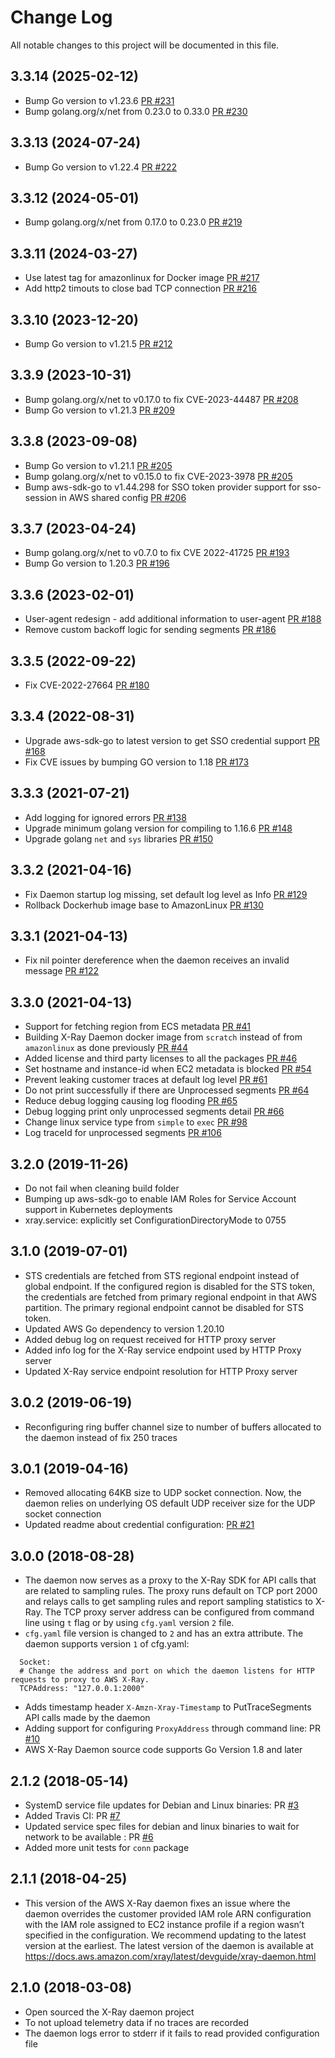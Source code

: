 # Change Log
All notable changes to this project will be documented in this file.

## 3.3.14 (2025-02-12)
- Bump Go version to v1.23.6 [PR #231](https://github.com/aws/aws-xray-daemon/pull/231)
- Bump golang.org/x/net from 0.23.0 to 0.33.0 [PR #230](https://github.com/aws/aws-xray-daemon/pull/230)

## 3.3.13 (2024-07-24)
- Bump Go version to v1.22.4 [PR #222](https://github.com/aws/aws-xray-daemon/pull/222)

## 3.3.12 (2024-05-01)
- Bump golang.org/x/net from 0.17.0 to 0.23.0 [PR #219](https://github.com/aws/aws-xray-daemon/pull/219)

## 3.3.11 (2024-03-27)
- Use latest tag for amazonlinux for Docker image [PR #217](https://github.com/aws/aws-xray-daemon/pull/217)
- Add http2 timouts to close bad TCP connection [PR #216](https://github.com/aws/aws-xray-daemon/pull/216)

## 3.3.10 (2023-12-20)
- Bump Go version to v1.21.5 [PR #212](https://github.com/aws/aws-xray-daemon/pull/212)

## 3.3.9 (2023-10-31)
- Bump golang.org/x/net to v0.17.0 to fix CVE-2023-44487 [PR #208](https://github.com/aws/aws-xray-daemon/pull/208)
- Bump Go version to v1.21.3 [PR #209](https://github.com/aws/aws-xray-daemon/pull/209)

## 3.3.8 (2023-09-08)
- Bump Go version to v1.21.1 [PR #205](https://github.com/aws/aws-xray-daemon/pull/205)
- Bump golang.org/x/net to v0.15.0 to fix CVE-2023-3978 [PR #205](https://github.com/aws/aws-xray-daemon/pull/205)
- Bump aws-sdk-go to v1.44.298 for SSO token provider support for sso-session in AWS shared config [PR #206](https://github.com/aws/aws-xray-daemon/pull/206)

## 3.3.7 (2023-04-24)
- Bump golang.org/x/net to v0.7.0 to fix CVE 2022-41725 [PR #193](https://github.com/aws/aws-xray-daemon/pull/193)
- Bump Go version to 1.20.3 [PR #196](https://github.com/aws/aws-xray-daemon/pull/196)

## 3.3.6 (2023-02-01)
- User-agent redesign - add additional information to user-agent [PR #188](https://github.com/aws/aws-xray-daemon/pull/188)
- Remove custom backoff logic for sending segments [PR #186](https://github.com/aws/aws-xray-daemon/pull/186)

## 3.3.5 (2022-09-22)
- Fix CVE-2022-27664 [PR #180](https://github.com/aws/aws-xray-daemon/pull/180)

## 3.3.4 (2022-08-31)
- Upgrade aws-sdk-go to latest version to get SSO credential support [PR #168](https://github.com/aws/aws-xray-daemon/pull/168)
- Fix CVE issues by bumping GO version to 1.18 [PR #173](https://github.com/aws/aws-xray-daemon/pull/173)

## 3.3.3 (2021-07-21)
- Add logging for ignored errors [PR #138](https://github.com/aws/aws-xray-daemon/pull/138)
- Upgrade minimum golang version for compiling to 1.16.6 [PR #148](https://github.com/aws/aws-xray-daemon/pull/148)
- Upgrade golang `net` and `sys` libraries [PR #150](https://github.com/aws/aws-xray-daemon/pull/150)

## 3.3.2 (2021-04-16)
- Fix Daemon startup log missing, set default log level as Info [PR #129](https://github.com/aws/aws-xray-daemon/pull/129)
- Rollback Dockerhub image base to AmazonLinux [PR #130](https://github.com/aws/aws-xray-daemon/pull/130)

## 3.3.1 (2021-04-13)
- Fix nil pointer dereference when the daemon receives an invalid message [PR #122](https://github.com/aws/aws-xray-daemon/pull/122)

## 3.3.0 (2021-04-13)
- Support for fetching region from ECS metadata [PR #41](https://github.com/aws/aws-xray-daemon/pull/41)
- Building X-Ray Daemon docker image from `scratch` instead of from `amazonlinux` as done previously [PR #44](https://github.com/aws/aws-xray-daemon/pull/44)
- Added license and third party licenses to all the packages [PR #46](https://github.com/aws/aws-xray-daemon/pull/46)
- Set hostname and instance-id when EC2 metadata is blocked [PR #54](https://github.com/aws/aws-xray-daemon/pull/54)
- Prevent leaking customer traces at default log level [PR #61](https://github.com/aws/aws-xray-daemon/pull/61)
- Do not print successfully if there are Unprocessed segments [PR #64](https://github.com/aws/aws-xray-daemon/pull/64)
- Reduce debug logging causing log flooding [PR #65](https://github.com/aws/aws-xray-daemon/pull/65)
- Debug logging print only unprocessed segments detail [PR #66](https://github.com/aws/aws-xray-daemon/pull/66)
- Change linux service type from `simple` to `exec` [PR #98](https://github.com/aws/aws-xray-daemon/pull/98)
- Log traceId for unprocessed segments [PR #106](https://github.com/aws/aws-xray-daemon/pull/106)

## 3.2.0 (2019-11-26)
- Do not fail when cleaning build folder
- Bumping up aws-sdk-go to enable IAM Roles for Service Account support in Kubernetes deployments
- xray.service: explicitly set ConfigurationDirectoryMode to 0755

## 3.1.0 (2019-07-01)
- STS credentials are fetched from STS regional endpoint instead of global endpoint. If the configured region is disabled for the STS token, the credentials are
fetched from primary regional endpoint in that AWS partition. The primary regional endpoint cannot be disabled for STS token.
- Updated AWS Go dependency to version 1.20.10
- Added debug log on request received for HTTP proxy server
- Added info log for the X-Ray service endpoint used by HTTP Proxy server
- Updated X-Ray service endpoint resolution for HTTP Proxy server

## 3.0.2 (2019-06-19)
- Reconfiguring ring buffer channel size to number of buffers allocated to the daemon instead of fix 250 traces

## 3.0.1 (2019-04-16)
- Removed allocating 64KB size to UDP socket connection. Now, the daemon relies on underlying OS default UDP receiver size for the UDP socket connection
- Updated readme about credential configuration: [PR #21](https://github.com/aws/aws-xray-daemon/pull/21)

## 3.0.0 (2018-08-28)
- The daemon now serves as a proxy to the X-Ray SDK for API calls that are related to sampling rules. The proxy runs default on TCP port 2000 and relays calls to get sampling rules and report sampling statistics to X-Ray. The TCP proxy server address can be configured from command line using `t` flag or by using `cfg.yaml` version `2` file.
- `cfg.yaml` file version is changed to `2` and has an extra attribute. The daemon supports version `1` of cfg.yaml:

```
  Socket:
  # Change the address and port on which the daemon listens for HTTP requests to proxy to AWS X-Ray.
  TCPAddress: "127.0.0.1:2000"
```
- Adds timestamp header `X-Amzn-Xray-Timestamp` to PutTraceSegments API calls made by the daemon
- Adding support for configuring `ProxyAddress` through command line: PR [#10](https://github.com/aws/aws-xray-daemon/pull/10)
- AWS X-Ray Daemon source code supports Go Version 1.8 and later


## 2.1.2 (2018-05-14)
- SystemD service file updates for Debian and Linux binaries: PR [#3](https://github.com/aws/aws-xray-daemon/pull/3)
- Added Travis CI: PR [#7](https://github.com/aws/aws-xray-daemon/pull/7)
- Updated service spec files for debian and linux binaries to wait for network to be available : PR [#6](https://github.com/aws/aws-xray-daemon/pull/6)
- Added more unit tests for `conn` package

## 2.1.1 (2018-04-25)
- This version of the AWS X-Ray daemon fixes an issue
where the daemon overrides the customer provided IAM role ARN configuration with the IAM role assigned to EC2 instance profile if a region wasn’t specified in the configuration. We recommend updating to the latest version at the earliest. The latest version of the daemon is available at https://docs.aws.amazon.com/xray/latest/devguide/xray-daemon.html

## 2.1.0 (2018-03-08)
- Open sourced the X-Ray daemon project
- To not upload telemetry data if no traces are recorded
- The daemon logs error to stderr if it fails to read provided configuration file
